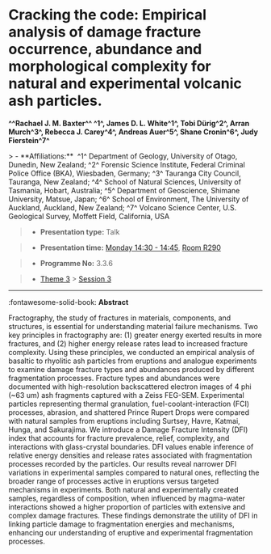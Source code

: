 # Cracking the code: Empirical analysis of damage fracture occurrence, abundance and morphological complexity for natural and experimental volcanic ash particles.

**^^Rachael J. M. Baxter^^ ^1^, James D. L. White^1^, Tobi Dürig^2^, Arran Murch^3^, Rebecca J. Carey^4^, Andreas Auer^5^, Shane Cronin^6^, Judy Fierstein^7^**

<!-- more -->> - **Affiliations:**  ^1^ Department of Geology, University of Otago, Dunedin, New Zealand; ^2^ Forensic Science Institute, Federal Criminal Police Office (BKA), Wiesbaden, Germany; ^3^ Tauranga City Council, Tauranga, New Zealand; ^4^ School of Natural Sciences, University of Tasmania, Hobart, Australia; ^5^ Department of Geoscience, Shimane University, Matsue, Japan; ^6^ School of Environment, The University of Auckland, Auckland, New Zealand; ^7^ Volcano Science Center, U.S. Geological Survey, Moffett Field, California, USA 

> - **Presentation type:** Talk

> - **Presentation time:** [Monday 14:30 - 14:45](../sessions_comparison.md#__tabbed_1_4), [Room R290](../maps_venue.md#__tabbed_1_1)

> - **Programme No:** 3.3.6

> - [Theme 3](../theme3.md) > [Session 3](../sessions/session-3-3.md)

--- 

:fontawesome-solid-book: **Abstract**

Fractography, the study of fractures in materials, components, and structures, is essential for understanding material failure mechanisms. Two key principles in fractography are: (1) greater energy exerted results in more fractures, and (2) higher energy release rates lead to increased fracture complexity. Using these principles, we conducted an empirical analysis of basaltic to rhyolitic ash particles from eruptions and analogue experiments to examine damage fracture types and abundances produced by different fragmentation processes.
Fracture types and abundances were documented with high-resolution backscattered electron images of 4 phi (~63 um) ash fragments captured with a Zeiss FEG-SEM. Experimental particles representing thermal granulation, fuel-coolant-interaction (FCI) processes, abrasion, and shattered Prince Rupert Drops were compared with natural samples from eruptions including Surtsey, Havre, Katmai, Hunga, and Sakurajima.
We introduce a Damage Fracture Intensity (DFI) index that accounts for fracture prevalence, relief, complexity, and interactions with glass-crystal boundaries. DFI values enable inference of relative energy densities and release rates associated with fragmentation processes recorded by the particles. Our results reveal narrower DFI variations in experimental samples compared to natural ones, reflecting the broader range of processes active in eruptions versus targeted mechanisms in experiments. Both natural and experimentally created samples, regardless of composition, when influenced by magma-water interactions showed a higher proportion of particles with extensive and complex damage fractures. These findings demonstrate the utility of DFI in linking particle damage to fragmentation energies and mechanisms, enhancing our understanding of eruptive and experimental fragmentation processes.

